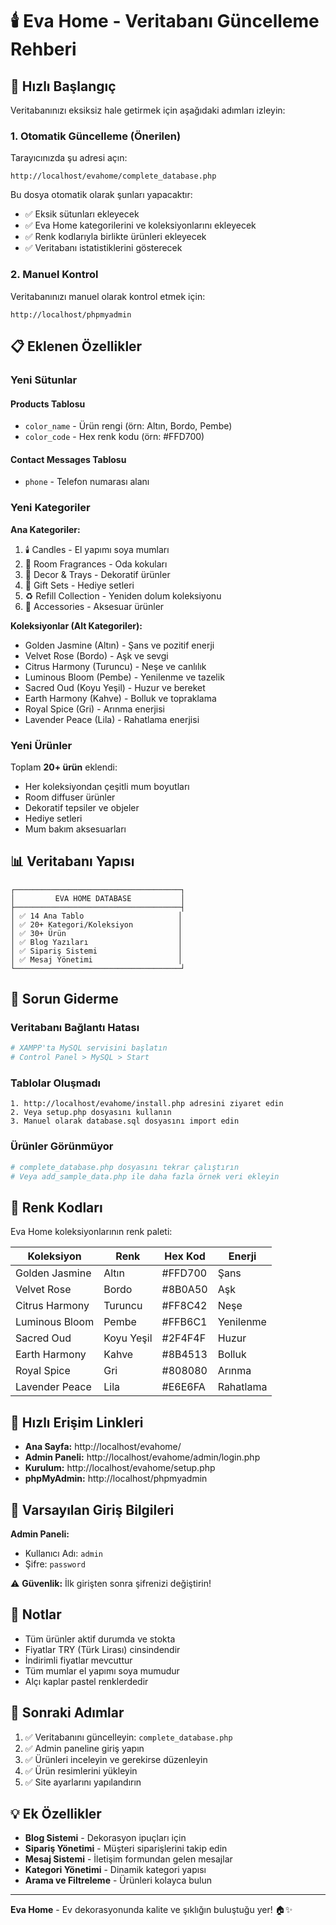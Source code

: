 # 🕯️ Eva Home - Veritabanı Güncelleme Rehberi

## 🚀 Hızlı Başlangıç

Veritabanınızı eksiksiz hale getirmek için aşağıdaki adımları izleyin:

### 1. Otomatik Güncelleme (Önerilen)

Tarayıcınızda şu adresi açın:
```
http://localhost/evahome/complete_database.php
```

Bu dosya otomatik olarak şunları yapacaktır:
- ✅ Eksik sütunları ekleyecek
- ✅ Eva Home kategorilerini ve koleksiyonlarını ekleyecek
- ✅ Renk kodlarıyla birlikte ürünleri ekleyecek
- ✅ Veritabanı istatistiklerini gösterecek

### 2. Manuel Kontrol

Veritabanınızı manuel olarak kontrol etmek için:
```
http://localhost/phpmyadmin
```

## 📋 Eklenen Özellikler

### Yeni Sütunlar

#### Products Tablosu
- `color_name` - Ürün rengi (örn: Altın, Bordo, Pembe)
- `color_code` - Hex renk kodu (örn: #FFD700)

#### Contact Messages Tablosu
- `phone` - Telefon numarası alanı

### Yeni Kategoriler

**Ana Kategoriler:**
1. 🕯️ Candles - El yapımı soya mumları
2. 🌸 Room Fragrances - Oda kokuları
3. 🎨 Decor & Trays - Dekoratif ürünler
4. 🎁 Gift Sets - Hediye setleri
5. ♻️ Refill Collection - Yeniden dolum koleksiyonu
6. 🔧 Accessories - Aksesuar ürünler

**Koleksiyonlar (Alt Kategoriler):**
- Golden Jasmine (Altın) - Şans ve pozitif enerji
- Velvet Rose (Bordo) - Aşk ve sevgi
- Citrus Harmony (Turuncu) - Neşe ve canlılık
- Luminous Bloom (Pembe) - Yenilenme ve tazelik
- Sacred Oud (Koyu Yeşil) - Huzur ve bereket
- Earth Harmony (Kahve) - Bolluk ve topraklama
- Royal Spice (Gri) - Arınma enerjisi
- Lavender Peace (Lila) - Rahatlama enerjisi

### Yeni Ürünler

Toplam **20+ ürün** eklendi:
- Her koleksiyondan çeşitli mum boyutları
- Room diffuser ürünler
- Dekoratif tepsiler ve objeler
- Hediye setleri
- Mum bakım aksesuarları

## 📊 Veritabanı Yapısı

```
┌─────────────────────────────────────┐
│         EVA HOME DATABASE           │
├─────────────────────────────────────┤
│ ✅ 14 Ana Tablo                     │
│ ✅ 20+ Kategori/Koleksiyon          │
│ ✅ 30+ Ürün                         │
│ ✅ Blog Yazıları                    │
│ ✅ Sipariş Sistemi                  │
│ ✅ Mesaj Yönetimi                   │
└─────────────────────────────────────┘
```

## 🔧 Sorun Giderme

### Veritabanı Bağlantı Hatası
```bash
# XAMPP'ta MySQL servisini başlatın
# Control Panel > MySQL > Start
```

### Tablolar Oluşmadı
```
1. http://localhost/evahome/install.php adresini ziyaret edin
2. Veya setup.php dosyasını kullanın
3. Manuel olarak database.sql dosyasını import edin
```

### Ürünler Görünmüyor
```bash
# complete_database.php dosyasını tekrar çalıştırın
# Veya add_sample_data.php ile daha fazla örnek veri ekleyin
```

## 🎨 Renk Kodları

Eva Home koleksiyonlarının renk paleti:

| Koleksiyon | Renk | Hex Kod | Enerji |
|-----------|------|---------|---------|
| Golden Jasmine | Altın | #FFD700 | Şans |
| Velvet Rose | Bordo | #8B0A50 | Aşk |
| Citrus Harmony | Turuncu | #FF8C42 | Neşe |
| Luminous Bloom | Pembe | #FFB6C1 | Yenilenme |
| Sacred Oud | Koyu Yeşil | #2F4F4F | Huzur |
| Earth Harmony | Kahve | #8B4513 | Bolluk |
| Royal Spice | Gri | #808080 | Arınma |
| Lavender Peace | Lila | #E6E6FA | Rahatlama |

## 🔗 Hızlı Erişim Linkleri

- **Ana Sayfa:** http://localhost/evahome/
- **Admin Paneli:** http://localhost/evahome/admin/login.php
- **Kurulum:** http://localhost/evahome/setup.php
- **phpMyAdmin:** http://localhost/phpmyadmin

## 🔑 Varsayılan Giriş Bilgileri

**Admin Paneli:**
- Kullanıcı Adı: `admin`
- Şifre: `password`

⚠️ **Güvenlik:** İlk girişten sonra şifrenizi değiştirin!

## 📝 Notlar

- Tüm ürünler aktif durumda ve stokta
- Fiyatlar TRY (Türk Lirası) cinsindendir
- İndirimli fiyatlar mevcuttur
- Tüm mumlar el yapımı soya mumudur
- Alçı kaplar pastel renklerdedir

## 🎯 Sonraki Adımlar

1. ✅ Veritabanını güncelleyin: `complete_database.php`
2. ✅ Admin paneline giriş yapın
3. ✅ Ürünleri inceleyin ve gerekirse düzenleyin
4. ✅ Ürün resimlerini yükleyin
5. ✅ Site ayarlarını yapılandırın

## 💡 Ek Özellikler

- **Blog Sistemi** - Dekorasyon ipuçları için
- **Sipariş Yönetimi** - Müşteri siparişlerini takip edin
- **Mesaj Sistemi** - İletişim formundan gelen mesajlar
- **Kategori Yönetimi** - Dinamik kategori yapısı
- **Arama ve Filtreleme** - Ürünleri kolayca bulun

---

**Eva Home** - Ev dekorasyonunda kalite ve şıklığın buluştuğu yer! 🏠✨

